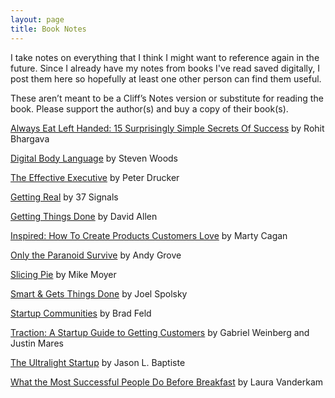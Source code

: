 ```yaml
---
layout: page
title: Book Notes
---
```


I take notes on everything that I think I might want to reference again in the future. Since I already have my notes from books I've read saved digitally, I post them here so hopefully at least one other person can find them useful.

These aren’t meant to be a Cliff’s Notes version or substitute for reading the book. Please support the author(s) and buy a copy of their book(s).

[Always Eat Left Handed: 15 Surprisingly Simple Secrets Of Success](http://laprade.org/always-eat-left-handed/) by Rohit Bhargava

[Digital Body Language](http://laprade.org/digital-body-language/) by Steven Woods

[The Effective Executive](/effective-executive/) by Peter Drucker

[Getting Real](http://laprade.org/getting-real) by 37 Signals

[Getting Things Done](/getting-things-done/) by David Allen

[Inspired: How To Create Products Customers Love](/inspired/) by Marty Cagan

[Only the Paranoid Survive](/only-the-paranoid-survive/) by Andy Grove

[Slicing Pie](http://laprade.org/slicing-pie/) by Mike Moyer

[Smart & Gets Things Done](/smart-and-gets-things-done/) by Joel Spolsky

[Startup Communities](http://laprade.org/startup-communities/) by Brad Feld

[Traction: A Startup Guide to Getting Customers](/traction/) by Gabriel Weinberg and Justin Mares

[The Ultralight Startup](/ultralight-startup/) by Jason L. Baptiste

[What the Most Successful People Do Before Breakfast](http://laprade.org/what-the-most-successful-people-do-before-breakfast/) by Laura Vanderkam
